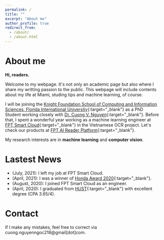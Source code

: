 ```yaml
---
permalink: /
title: ""
excerpt: "About me"
author_profile: true
redirect_from: 
  - /about/
  - /about.html
---
```


About me
======
**Hi, readers.**

Welcome to my webpage. It's not only an academic page but also where I share my writting passion to the public. This webpage will include contents about my life at Miami, studing tips and machine learning, of course.

I will be joining the [Knight Foundation School of Computing and Information Sciences, Florida International University](https://www.cis.fiu.edu/){:target="_blank"} as a PhD Student working closely with [Dr. Cuong V. Nguyen](https://nvcuong.github.io/){:target="_blank"}. Before that, I spent a wonderful year working as a machine learning engineer at [FPT Smart Cloud](https://fptcloud.com/){:target="_blank"} in the Vietnamese OCR project. Let's check our products at [FPT AI Reader Platform](https://fpt.ai/reader-en){:target="_blank"}.

My research interests are in **machine learning** and **computer vision**.


Lastest News
======
- (July, 2021): I left my job at FPT Smart Cloud.
- (April, 2021): I was a winner of [Honda Award 2020](https://www.hondafoundation.jp/en/yes_program.html){:target="_blank"}.
- (August, 2020): I joined FPT Smart Cloud as an engineer.
- (April, 2020): I graduated from [HUST](https://www.hust.edu.vn/){:target="_blank"} with excellent degree (CPA 3.65/4).

Contact
======
If I make any mistakes, feel free to correct via cuong.nguyenngoc218@gmail[dot]com.
